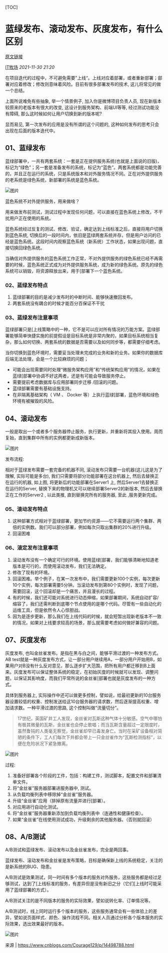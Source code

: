 [TOC]

# 蓝绿发布、滚动发布、灰度发布，有什么区别

[原文链接](https://mp.weixin.qq.com/s/5qX9cqgGeHHrCKOq9tZwZw)

[IT牧场](javascript:void(0);) *2021-11-30 21:20*

在项目迭代的过程中，不可避免需要”上线“。上线对应着部署，或者重新部署；部署对应着修改；修改则意味着风险。目前有很多部署发布的技术, 这儿将常见的做一个总结。

上面所说难免有些抽象, 举一个情景例子, 加入你是微博项目负责人员, 现在新版本较原来的老版本有很大的改变, 这设计到服务架构、前端UI等等, 经过测试功能没有障碍, 那么这时候如何让用户切换到新的版本呢?

显而易见, 第一次发布的应用是没有所谓的这个问题的, 这种如何发布的思考只会出现在后面的版本迭代中。

## 01、蓝绿发布

蓝绿部署中，一共有两套系统：一套是正在提供服务系统(也就是上面说的旧版)，标记为“绿色”；另一套是准备发布的系统，标记为“蓝色”。两套系统都是功能完善的，并且正在运行的系统，只是系统版本和对外服务情况不同。正在对外提供服务的老系统是绿色系统，新部署的系统是蓝色系统。

![图片](https://mmbiz.qpic.cn/mmbiz_png/8Jeic82Or04lPzQ0vDC0FJVVnF9QMN1P3LOdCGbGAvP3GASjneoZzlkSxP8Cq9IUb66rdCZZAWlNVqAyD68DxUA/640?wx_fmt=png&tp=webp&wxfrom=5&wx_lazy=1&wx_co=1)

蓝色系统不对外提供服务，用来做啥？

用来做发布前测试，测试过程中发现任何问题，可以直接在蓝色系统上修改，不干扰用户正在使用的系统。

蓝色系统经过反复的测试、修改、验证，确定达到上线标准之后，直接将用户切换到蓝色系统, 切换后的一段时间内，依旧是蓝绿两套系统并存，但是用户访问的已经是蓝色系统。这段时间内观察蓝色系统（新系统）工作状态，如果出现问题，直接切换回绿色系统。

当确信对外提供服务的蓝色系统工作正常，不对外提供服务的绿色系统已经不再需要的时候，蓝色系统正式成为对外提供服务系统，成为新的绿色系统。原先的绿色系统可以销毁，将资源释放出来，用于[部署下一个蓝色系统。

### 02、蓝绿发布特点

1. 蓝绿部署的目的是减少发布时的中断时间、能够快速撤回发布。
2. 两套系统没有耦合的时候才能百分百保证不干扰

### 03、蓝绿发布注意事项

蓝绿部署只是[上线策略中的一种，它不是可以应对所有情况的万能方案。蓝绿部署能够简单快捷实施的前提假设是目标系统是非常内聚的，如果目标系统相当复杂，那么如何切换、两套系统的数据是否需要以及如何同步等，都需要仔细考虑。

当你切换到蓝色环境时，需要妥当处理未完成的业务和新的业务。如果你的数据库后端无法处理，会是一个比较麻烦的问题；

- 可能会出现需要同时处理“微服务架构应用”和“传统架构应用”的情况，如果在蓝绿[部署中协调不好这两者，还是有可能会导致服务停止。
- 需要提前考虑数据库与应用部署同步迁移 /回滚的问题。
- 蓝绿部署需要有基础设施支持。
- 在非隔离基础架构（ VM 、 Docker 等）上执行蓝绿[部署，蓝色环境和绿色环境有被摧毁的风险。

## 04、滚动发布

一般是取出一个或者多个服务器停止服务，执行更新，并重新将其投入使用。周而复始，直到集群中所有的实例都更新成新版本。

![图片](https://mmbiz.qpic.cn/mmbiz_png/8Jeic82Or04lPzQ0vDC0FJVVnF9QMN1P3lkQicaAGkdxzz9S98ow6pnKicTFtf1FPQAFIO6zKQhN0Z8OPoeGgibmvw/640?wx_fmt=png&tp=webp&wxfrom=5&wx_lazy=1&wx_co=1)

发布流程:

相对于蓝绿发布需要一套完备的机器不同, 滚动发布只需要一台机器(这儿这是为了理解, 实际可能是多台), 我们只需要将部分功能部署在这台机器上, 然后去替换正在运行的机器, 如上图, 将更新后的功能部署在Server1 上, 然后Server1去替换正在运行的Server, 替换下来的物理机又可以继续部署Server2的新版本, 然后去替换正在工作的Server2 , 以此类推, 直到替换完所有的服务器, 至此 ,服务更新完成。

### 05、滚动发布特点

1. 这种部署方式相对于蓝绿部署，更加节约资源——它不需要运行两个集群、两倍的实例数。我们可以部分部署，例如每次只取出集群的20%进行升级。
2. 回滚困难

### 06、滚定发布注意事项

1. 滚动发布没有一个确定可行的环境。使用蓝绿[部署，我们能够清晰地知道老版本是可行的，而使用滚动发布，我们无法确定。
2. 修改了现有的环境。
3. 回滚困难。举个例子，在某一次发布中，我们需要更新100个实例，每次更新10个实例，每次部署需要5分钟。当滚动发布到第80个实例时，发现了问题，需要回滚，这个回滚却是一个痛苦，并且漫长的过程。
4. 有的时候，我们还可能对系统进行动态伸缩，如果部署期间，系统自动扩容/缩容了，我们还需判断到底哪个节点使用的是哪个代码。尽管有一些自动化的运维工具，但是依然令人心惊胆战。
5. 因为是逐步更新，那么我们在上线代码的时候，就会短暂出现新老版本不一致的情况，如果对上线要求较高的场景，那么就需要考虑如何做好兼容的问题。

## 07、灰度发布

灰度发布, 也叫金丝雀发布。是指在黑与白之间，能够平滑过渡的一种发布方式。AB test就是一种灰度发布方式，让一部分用户继续用A，一部分用户开始用B，如果用户对B没有什么反对意见，那么逐步扩大范围，把所有用户都迁移到B上面来。灰度发布可以保证整体系统的稳定，在初始灰度的时候就可以发现、调整问题，以保证其影响度，而我们平常所说的金丝雀[部署也就是灰度发布的一种方式。

具体到服务器上, 实际操作中还可以做更多控制，譬如说，给最初更新的10台服务器设置较低的权重、控制发送给这10台服务器的请求数，然后逐渐提高权重、增加请求数。一种平滑过渡的思路, 这个控制叫做“流量切分”。

> 17世纪，英国矿井工人发现，金丝雀对瓦斯这种气体十分敏感。空气中哪怕有极其微量的瓦斯，金丝雀也会停止歌唱；而当瓦斯含量超过一定限度时，虽然鲁钝的人类毫无察觉，金丝雀却早已毒发身亡。当时在采矿设备相对简陋的条件下，工人们每次下井都会带上一只金丝雀作为“瓦斯检测指标”，以便在危险状况下紧急撤离。

![图片](https://mmbiz.qpic.cn/mmbiz_png/8Jeic82Or04lPzQ0vDC0FJVVnF9QMN1P3oVR9QKOUMibIEt0HZsicmQmkPMBYvCFKUyjJDWS6MT6caicyYMYibr6SaQ/640?wx_fmt=png&tp=webp&wxfrom=5&wx_lazy=1&wx_co=1)

过程:

1. 准备好部署各个阶段的工件，包括：构建工件，测试脚本，配置文件和部署清单文件。
2. 将“金丝雀”服务器部署进服务器中, 测试。
3. 从负载均衡列表中移除掉“金丝雀”服务器。
4. 升级“金丝雀”应用（排掉原有流量并进行[部署）。
5. 对应用进行自动化测试。
6. 将“金丝雀”服务器重新添加到负载均衡列表中（连通性和健康检查）。
7. 如果“金丝雀”在线使用测试成功，升级剩余的其他服务器。（否则就回滚）

## 08、A/B测试

A/B测试和蓝绿发布、滚动发布以及金丝雀发布，完全是两回事。

蓝绿发布、滚动发布和金丝雀是发布策略，目标是确保新上线的系统稳定，关注的是新系统的BUG、隐患。

A/B测试是效果测试，同一时间有多个版本的服务对外服务，这些服务都是经过足够测试，达到了[上线标准的服务，有差异但是没有新旧之分（它们[上线时可能采用了蓝绿部署的方式）。

A/B测试关注的是不同版本的服务的实际效果，譬如说转化率、订单情况等。

A/B测试时，线上同时运行多个版本的服务，这些服务通常会有一些体验上的差异，譬如说页面样式、颜色、操作流程不同。相关人员通过分析各个版本服务的实际效果，选出效果最好的版本。

![图片](https://mmbiz.qpic.cn/mmbiz_png/8Jeic82Or04lPzQ0vDC0FJVVnF9QMN1P3gOnsTmrW9ibY3PUhOWpdJAYXhkFunxOCibM3bmQCUZS6I54UibAt93hGQ/640?wx_fmt=png&tp=webp&wxfrom=5&wx_lazy=1&wx_co=1)

来源 | https://www.cnblogs.com/Courage129/p/14498788.html

